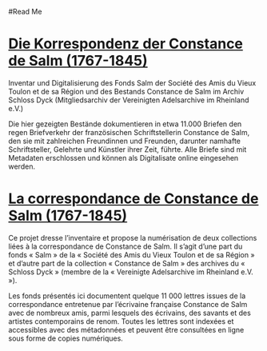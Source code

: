 #Read Me

[Die Korrespondenz der Constance de Salm (1767-1845)](http://constance-de-salm.de/)
=

Inventar und Digitalisierung des Fonds Salm der Société des Amis du Vieux Toulon et de sa Région und des Bestands Constance de Salm im Archiv Schloss Dyck (Mitgliedsarchiv der Vereinigten Adelsarchive im Rheinland e.V.)


Die hier gezeigten Bestände dokumentieren in etwa 11.000 Briefen den regen Briefverkehr der französischen Schriftstellerin Constance de Salm, den sie mit zahlreichen Freundinnen und Freunden, darunter namhafte Schriftsteller, Gelehrte und Künstler ihrer Zeit, führte. Alle Briefe sind mit Metadaten erschlossen und können als Digitalisate online eingesehen werden.


[La correspondance de Constance de Salm (1767-1845)](http://constance-de-salm.de/fr/home-francais/)
=

Ce projet dresse l’inventaire et propose la numérisation de deux collections liées à la correspondance de Constance de Salm. Il s’agit d’une part du fonds « Salm » de la « Société des Amis du Vieux Toulon et de sa Région » et d’autre part de la collection « Constance de Salm » des archives du « Schloss Dyck » (membre de la « Vereinigte Adelsarchive im Rheinland e.V. »).

Les fonds présentés ici documentent quelque 11 000 lettres issues de la correspondance entretenue par l’écrivaine française Constance de Salm avec de nombreux amis, parmi lesquels des écrivains, des savants et des artistes contemporains de renom. Toutes les lettres sont indexées et accessibles avec des métadonnées et peuvent être consultées en ligne sous forme de copies numériques.
